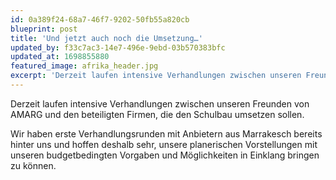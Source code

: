 ```yaml
---
id: 0a389f24-68a7-46f7-9202-50fb55a820cb
blueprint: post
title: 'Und jetzt auch noch die Umsetzung…'
updated_by: f33c7ac3-14e7-496e-9ebd-03b570383bfc
updated_at: 1698855880
featured_image: afrika_header.jpg
excerpt: 'Derzeit laufen intensive Verhandlungen zwischen unseren Freunden von AMARG und den beteiligten Firmen, die den Schulbau umsetzen sollen.'
---
```

Derzeit laufen intensive Verhandlungen zwischen unseren Freunden von AMARG und den beteiligten Firmen, die den Schulbau umsetzen sollen.

Wir haben erste Verhandlungsrunden mit Anbietern aus Marrakesch bereits hinter uns und hoffen deshalb sehr, unsere planerischen Vorstellungen mit unseren budgetbedingten Vorgaben und Möglichkeiten in Einklang bringen zu können.